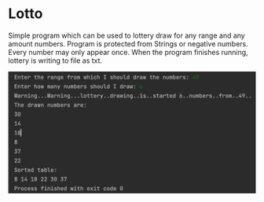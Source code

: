# Lotto

Simple program which can be used to lottery draw for any range and any amount numbers.
Program is protected from Strings or negative numbers. Every number may only appear once.
When the program finishes running, lottery is writing to file as txt.

![Program running screen](https://github.com/mik-gur/Lotto/blob/master/Screenshot%202022-06-12%20at%2015.28.09.png)
